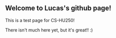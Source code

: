 ## Welcome to Lucas's github page!

This is a test page for CS-HU250! 

There isn't much here yet, but it's great!! :)

